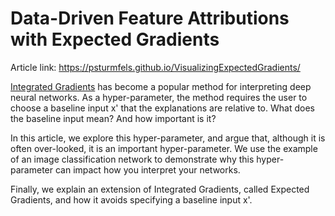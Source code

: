 
# Data-Driven Feature Attributions with Expected Gradients
Article link: https://psturmfels.github.io/VisualizingExpectedGradients/

[Integrated Gradients](https://arxiv.org/pdf/1703.01365) has become a popular method for
interpreting deep neural networks. As a hyper-parameter, the method requires
the user to choose a baseline input x' that the explanations are relative to.
What does the baseline input mean? And how important is it?

In this article, we explore this hyper-parameter, and argue
that, although it is often over-looked, it is an important
hyper-parameter. We use the example of an image classification network
to demonstrate why this hyper-parameter can impact how
you interpret your networks.

Finally, we explain an extension of Integrated Gradients, 
called Expected Gradients, and how it avoids specifying a baseline input x'.
